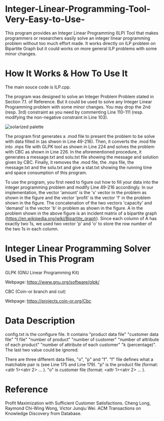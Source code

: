 # Integer-Linear-Programming-Tool-Very-Easy-to-Use-
This program provides an Integer Linear Programming (ILP) Tool that makes programmers or researchers easily solve an integer linear programming problem without too much effort made. It works directly on ILP problem on Bipartite Graph but it could works on more general ILP problems with some minor changes.

# How It Works & How To Use It

The main souce code is ILP.cpp. 

The program was designed to solve an Integer Problem Problem stated in Section 7.1. of Reference. But it could be used to solve any Integer Linear Programming problem with some minor changes. You may drop the 2nd (resp. 3rd) constraint as you need by commenting Line 110-111 (resp. modifying the non-negative constraint in Line 103). 

![solarized palette](https://user-images.githubusercontent.com/22741950/28516468-f04112e2-7093-11e7-8b94-bdb9b0d120a2.png)

The program first generates a .mod file to present the problem to be solve with data filled in (as shwon in Line 49-216). Then, it converts the .mod file into .mps file with GLPK tool as shown in Line 224 and solves the problem with CBC as shown in Line 226. In the aforementioned procedure, it generates a message.txt and solu.txt file showing the message and solution given by CBC. Finally, it removes the .mod file, the .mps file, the message.txt and the solu.txt and give a stat.txt showing the running time and space consumption of this program. 

To use the program, you first need to figure out how to fill your data into the integer programming problem and modify Line 49-216 accordingly. In our implementation, the vector 'amount' is the 'x' vector in the problem as shown in the figure and the vector 'profit' is the vector 'f' in the problem shown in the figure. The concatenation of the two vectors 'capacity' and 'demand' is the vector 'b' in problem as shown in the figure. A in the problem shown in the above figure is an incident matrix of a bipartite graph (https://en.wikipedia.org/wiki/Bipartite_graph). Since each column of A has exactly two 1s, we used two vector 'p' and 'o' to store the row number of the two 1s in each column.

# Integer Linear Programming Solver Used in This Program

GLPK (GNU Linear Programming Kit) 

Webpage: https://www.gnu.org/software/glpk/

CBC (Coin-or branch and cut)

Webpage: https://projects.coin-or.org/Cbc

# Data Description

config.txt is the configure file. It contains "product data file" "customer data file" "f file" "number of product" "number of customer" "number of attribute of each product" "number of attribute of each customer" "k (percentage)". The last two value could be ignored. 

There are three different data files, "o", "p" and "f". "f" file defines what a matchable pair is (see Line 175 and Line 179). "p" is the product file (format: <Product id><capacity> <attr 1><atrr 2> ...    <attr n>  <cost>). "o" is customer file (format: <Customer id><demand><attr 1><atrr 2>    ...    <attr n>    <price>).

# Reference

Profit Maximization with Sufficient Customer Satisfactions. Cheng Long, Raymond Chi-Wing Wong, Victor Junqiu Wei. ACM Transactions on Knowledge Discovery from Database. 
